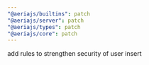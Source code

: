 ```yaml
---
"@aeriajs/builtins": patch
"@aeriajs/server": patch
"@aeriajs/types": patch
"@aeriajs/core": patch
---
```


add rules to strengthen security of user insert
